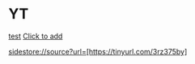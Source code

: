 # YT



[test](https://repo.Dohlynx.com/sidestore)
[Click to add](https://sidestore://source?url=[https://tinyurl.com/3rz375by])

<sidestore://source?url=[https://tinyurl.com/3rz375by]>
